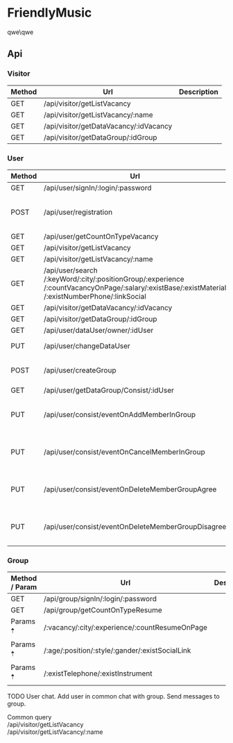 # FriendlyMusic

qwe\qwe

## Api

### Visitor

| Method | Url                                    | Description |
| ------ | -------------------------------------- | ----------- |
| GET    | /api/visitor/getListVacancy            |             |
| GET    | /api/visitor/getListVacancy/:name      |             |
| GET    | /api/visitor/getDataVacancy/:idVacancy |             |
| GET    | /api/visitor/getDataGroup/:idGroup     |             |

### User

| Method | Url                                                                                                                                                              | Description                              |
| ------ | ---------------------------------------------------------------------------------------------------------------------------------------------------------------- | ---------------------------------------- |
| GET    | /api/user/signIn/:login/:password                                                                                                                                |                                          |
| POST   | /api/user/registration                                                                                                                                           | Data : fio, login, password, retPassword |
| GET    | /api/user/getCountOnTypeVacancy                                                                                                                                  |                                          |
| GET    | /api/visitor/getListVacancy                                                                                                                                      |                                          |
| GET    | /api/visitor/getListVacancy/:name                                                                                                                                |                                          |
| GET    | /api/user/search<br />/:keyWord/:city/:positionGroup/:experience<br />/:countVacancyOnPage/:salary/:existBase/:existMaterial<br />/:existNumberPhone/:linkSocial |                                          |
| GET    | /api/visitor/getDataVacancy/:idVacancy                                                                                                                           |                                          |
| GET    | /api/visitor/getDataGroup/:idGroup                                                                                                                               |                                          |
| GET    | /api/user/dataUser/owner/:idUser                                                                                                                                 |                                          |
| PUT    | /api/user/changeDataUser                                                                                                                                         | Data : idUser                            |
| POST   | /api/user/createGroup                                                                                                                                            | Data: login, password, name              |
| GET    | /api/user/getDataGroup/Consist/:idUser                                                                                                                           |                                          |
| PUT    | /api/user/consist/eventOnAddMemberInGroup                                                                                                                        | Data : idUser, idGroup, idMember         |
| PUT    | /api/user/consist/eventOnCancelMemberInGroup                                                                                                                     | Data : idUser, idGroup, idMember         |
| PUT    | /api/user/consist/eventOnDeleteMemberGroupAgree                                                                                                                  | Data : idUser, idGroup, idMember         |
| PUT    | /api/user/consist/eventOnDeleteMemberGroupDisagree                                                                                                               | Data : idUser, idGroup, idMember         |

### Group

| Method / Param | Url                                                   | Description |
| -------------- | ----------------------------------------------------- | ----------- |
| GET            | /api/group/signIn/:login/:password                    |             |
| GET            | /api/group/getCountOnTypeResume<br />                 |             |
| Params 🠡       | /:vacancy/:city/:experience/:countResumeOnPage<br />  |             |
| Params 🠡       | /:age/:position/:style/:gander/:existSocialLink<br /> |             |
| Params 🠡       | /:existTelephone/:existInstrument                     |             |

TODO User chat. Add user in common chat with group. Send messages to group.

Common query</br>
/api/visitor/getListVacancy</br>
/api/visitor/getListVacancy/:name
